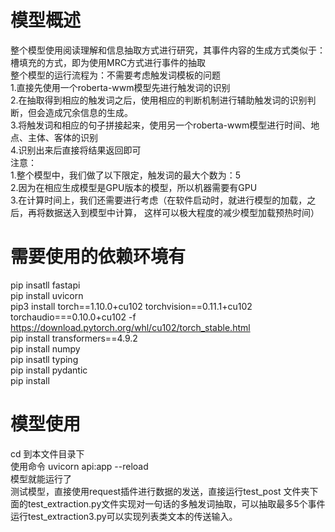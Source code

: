 # 模型概述
整个模型使用阅读理解和信息抽取方式进行研究，其事件内容的生成方式类似于：槽填充的方式，即为使用MRC方式进行事件的抽取  
整个模型的运行流程为：不需要考虑触发词模板的问题   
1.直接先使用一个roberta-wwm模型先进行触发词的识别  
2.在抽取得到相应的触发词之后，使用相应的判断机制进行辅助触发词的识别判断，但会造成冗余信息的生成。  
3.将触发词和相应的句子拼接起来，使用另一个roberta-wwm模型进行时间、地点、主体、客体的识别  
4.识别出来后直接将结果返回即可  
注意：  
1.整个模型中，我们做了以下限定，触发词的最大个数为：5  
2.因为在相应生成模型是GPU版本的模型，所以机器需要有GPU  
3.在计算时间上，我们还需要进行考虑（在软件启动时，就进行模型的加载，之后，再将数据送入到模型中计算，
这样可以极大程度的减少模型加载预热时间）  


# 需要使用的依赖环境有
pip insatll fastapi  
pip install uvicorn  
pip3 install torch==1.10.0+cu102 torchvision==0.11.1+cu102 torchaudio===0.10.0+cu102 -f https://download.pytorch.org/whl/cu102/torch_stable.html  
pip install transformers==4.9.2  
pip install numpy  
pip insatll typing  
pip install pydantic  
pip install 
# 模型使用
cd 到本文件目录下  
使用命令 uvicorn api:app --reload  
模型就能运行了  
测试模型，直接使用request插件进行数据的发送，直接运行test_post
文件夹下面的test_extraction.py文件实现对一句话的多触发词抽取，可以抽取最多5个事件  
运行test_extraction3.py可以实现列表类文本的传送输入。  
  
